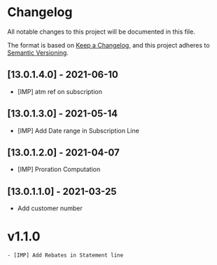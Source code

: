 # Changelog

All notable changes to this project will be documented in this file.

The format is based on [Keep a Changelog](https://keepachangelog.com/en/1.0.0/),
and this project adheres to [Semantic Versioning](https://semver.org/spec/v2.0.0.html).

## [13.0.1.4.0] - 2021-06-10

- [IMP] atm ref on subscription

## [13.0.1.3.0] - 2021-05-14

- [IMP] Add Date range in Subscription Line

## [13.0.1.2.0] - 2021-04-07

- [IMP] Proration Computation

## [13.0.1.1.0] - 2021-03-25

- Add customer number

# v1.1.0

    - [IMP] Add Rebates in Statement line

